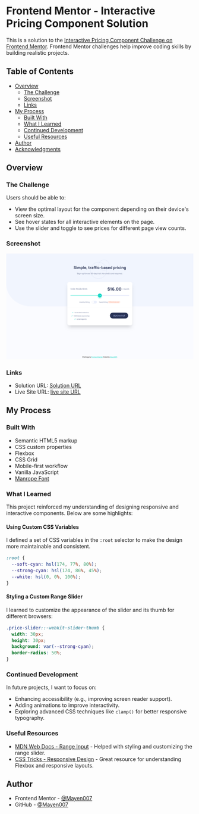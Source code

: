 # Frontend Mentor - Interactive Pricing Component Solution

This is a solution to the [Interactive Pricing Component Challenge on Frontend Mentor](https://www.frontendmentor.io/challenges/interactive-pricing-component-t0m8PIyY8). Frontend Mentor challenges help improve coding skills by building realistic projects.

## Table of Contents

- [Overview](#overview)
  - [The Challenge](#the-challenge)
  - [Screenshot](#screenshot)
  - [Links](#links)
- [My Process](#my-process)
  - [Built With](#built-with)
  - [What I Learned](#what-i-learned)
  - [Continued Development](#continued-development)
  - [Useful Resources](#useful-resources)
- [Author](#author)
- [Acknowledgments](#acknowledgments)

## Overview

### The Challenge

Users should be able to:

- View the optimal layout for the component depending on their device's screen size.
- See hover states for all interactive elements on the page.
- Use the slider and toggle to see prices for different page view counts.

### Screenshot

![Interactive Pricing Component](./assets/screenshots/desktop-view.png)

### Links

- Solution URL: [Solution URL](https://github.com/Mayen007/interactive-pricing-component)
- Live Site URL: [live site URL](https://mayen007.github.io/interactive-pricing-component/)

## My Process

### Built With

- Semantic HTML5 markup
- CSS custom properties
- Flexbox
- CSS Grid
- Mobile-first workflow
- Vanilla JavaScript
- [Manrope Font](https://fonts.google.com/specimen/Manrope)

### What I Learned

This project reinforced my understanding of designing responsive and interactive components. Below are some highlights:

#### Using Custom CSS Variables

I defined a set of CSS variables in the `:root` selector to make the design more maintainable and consistent.

```css
:root {
  --soft-cyan: hsl(174, 77%, 80%);
  --strong-cyan: hsl(174, 86%, 45%);
  --white: hsl(0, 0%, 100%);
}
```

#### Styling a Custom Range Slider

I learned to customize the appearance of the slider and its thumb for different browsers:

```css
.price-slider::-webkit-slider-thumb {
  width: 30px;
  height: 30px;
  background: var(--strong-cyan);
  border-radius: 50%;
}
```

### Continued Development

In future projects, I want to focus on:

- Enhancing accessibility (e.g., improving screen reader support).
- Adding animations to improve interactivity.
- Exploring advanced CSS techniques like `clamp()` for better responsive typography.

### Useful Resources

- [MDN Web Docs - Range Input](https://developer.mozilla.org/en-US/docs/Web/HTML/Element/input/range) - Helped with styling and customizing the range slider.
- [CSS Tricks - Responsive Design](https://css-tricks.com/snippets/css/a-guide-to-flexbox/) - Great resource for understanding Flexbox and responsive layouts.

## Author

- Frontend Mentor - [@Mayen007](https://www.frontendmentor.io/profile/mayen007)
- GitHub - [@Mayen007](https://github.com/Mayen007)
